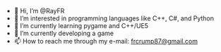 - 👋 Hi, I’m @RayFR
- 👀 I’m interested in programming languages like C++, C#, and Python
- 🌱 I’m currently learning pygame and C++/UE5
- 💞️ I’m currently developing a game
- 📫 How to reach me through my e-mail: frcrump87@gmail.com 

<!---
RayFR/RayFR is a ✨ special ✨ repository because its `README.md` (this file) appears on your GitHub profile.
You can click the Preview link to take a look at your changes.
--->
